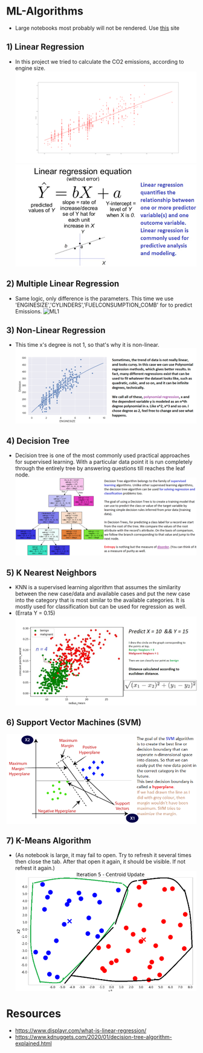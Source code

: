 # ML-Algorithms
* Large notebooks most probably will not be rendered. Use [this](https://nbviewer.jupyter.org/) site
## 1) Linear Regression
- In this project we tried to calculate the CO2 emissions, according to engine size.
![LR1](https://github.com/Frightera/ML-Algorithms/blob/master/Linear%20Regression/graphs/Engine-Emission%20Fit.png)
![LR](https://github.com/Frightera/ML-Algorithms/blob/master/Readme%20Images/simple-linear-regression-equation-624x468.jpg)

## 2) Multiple Linear Regression
- Same logic, only difference is the parameters. This time we use 'ENGINESIZE','CYLINDERS','FUELCONSUMPTION_COMB' for to predict Emissions.
![ML1](https://i.morioh.com/2020/04/14/74bd389a2f28.jpg)

## 3) Non-Linear Regression
- This time x's degree is not 1, so that's why it is non-linear. 
![NL1](https://github.com/Frightera/ML-Algorithms/blob/master/Readme%20Images/EngineSize%20Poly.png)

## 4) Decision Tree
- Decision tree is one of the most commonly used practical approaches for supervised learning. With a 
particular data point it is run completely through the entirely tree by answering questions till reaches the leaf node.
![DT](https://github.com/Frightera/ML-Algorithms/blob/master/Readme%20Images/drugtree.png)

## 5) K Nearest Neighbors
- KNN is a supervised learning algorithm that assumes the similarity between the new case/data and available cases and put the new case into the category that is most similar to the available categories. It is mostly used for classification but can be used for regression as well.
- (Errata Y = 0.15)
![KNN](https://github.com/Frightera/ML-Algorithms/blob/master/Readme%20Images/KNN%20Explained.jpg)

## 6) Support Vector Machines (SVM)
![SVM](https://github.com/Frightera/ML-Algorithms/blob/master/Readme%20Images/support-vector-machine-algorithm.png)

## 7) K-Means Algorithm
- (As notebook is large, it may fail to open. Try to refresh it several times then close the tab. After that open it again, it should be visible. If not refrest it again.)
![KM](https://github.com/Frightera/ML-Algorithms/blob/master/Readme%20Images/k%20means.png)

# Resources
* https://www.displayr.com/what-is-linear-regression/
* https://www.kdnuggets.com/2020/01/decision-tree-algorithm-explained.html
